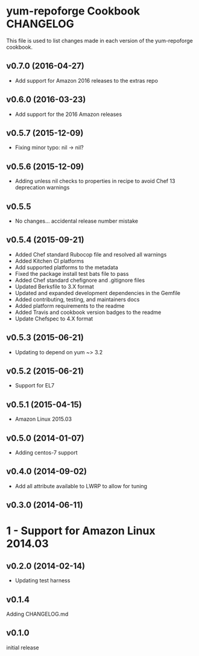 # yum-repoforge Cookbook CHANGELOG

This file is used to list changes made in each version of the yum-repoforge cookbook.

## v0.7.0 (2016-04-27)

- Add support for Amazon 2016 releases to the extras repo

## v0.6.0 (2016-03-23)

- Add support for the 2016 Amazon releases

## v0.5.7 (2015-12-09)

- Fixing minor typo: nil -> nil?

## v0.5.6 (2015-12-09)

- Adding unless nil checks to properties in recipe to avoid Chef 13 deprecation warnings

## v0.5.5

- No changes... accidental release number mistake

## v0.5.4 (2015-09-21)

- Added Chef standard Rubocop file and resolved all warnings
- Added Kitchen CI platforms
- Add supported platforms to the metadata
- Fixed the package install test bats file to pass
- Added Chef standard chefignore and .gitignore files
- Updated Berksfile to 3.X format
- Updated and expanded development dependencies in the Gemfile
- Added contributing, testing, and maintainers docs
- Added platform requirements to the readme
- Added Travis and cookbook version badges to the readme
- Update Chefspec to 4.X format

## v0.5.3 (2015-06-21)

- Updating to depend on yum ~> 3.2

## v0.5.2 (2015-06-21)

- Support for EL7

## v0.5.1 (2015-04-15)

- Amazon Linux 2015.03

## v0.5.0 (2014-01-07)

- Adding centos-7 support

## v0.4.0 (2014-09-02)

- Add all attribute available to LWRP to allow for tuning

## v0.3.0 (2014-06-11)

# 1 - Support for Amazon Linux 2014.03

## v0.2.0 (2014-02-14)

- Updating test harness

## v0.1.4

Adding CHANGELOG.md

## v0.1.0

initial release
